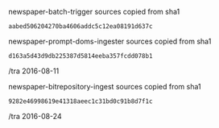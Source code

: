newspaper-batch-trigger sources copied from sha1 

    aabed506204270ba4606addc5c12ea08191d637c

newspaper-prompt-doms-ingester sources copied from sha1

    d163a5d43d9db225387d5814eeba357fcdd078b1
    
/tra 2016-08-11

newspaper-bitrepository-ingest sources copied from sha1

    9282e46998619e41318aeec1c31bd0c91b8d7f1c
   
/tra 2016-08-24
